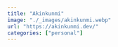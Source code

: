 ```yaml
---
title: "Akinkunmi"
image: "./_images/akinkunmi.webp"
url: "https://akinkunmi.dev/"
categories: ["personal"]
---
```

